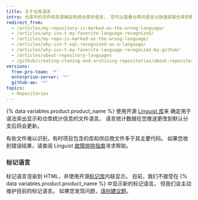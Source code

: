 ```yaml
---
title: 关于仓库语言
intro: 仓库中的文件和目录确定构成仓库的语言。 您可以查看仓库的语言以快速获取仓库的概述。
redirect_from:
  - /articles/my-repository-is-marked-as-the-wrong-language/
  - /articles/why-isn-t-my-favorite-language-recognized/
  - /articles/my-repo-is-marked-as-the-wrong-language/
  - /articles/why-isn-t-sql-recognized-as-a-language/
  - /articles/why-isn-t-my-favorite-language-recognized-by-github/
  - /articles/about-repository-languages
  - /github/creating-cloning-and-archiving-repositories/about-repository-languages
versions:
  free-pro-team: '*'
  enterprise-server: '*'
  github-ae: '*'
topics:
  - Repositories
---
```

{% data variables.product.product_name %} 使用开源 [Linguist 库](https://github.com/github/linguist)来
确定用于语法突出显示和仓库统计信息的文件语言。 语言统计数据在您推送更改到默认分支后将会更新。

有些文件难以识别，有时项目包含的库和供应商文件多于其主要代码。 如果您收到错误结果，请查阅 Linguist [故障排除指南](https://github.com/github/linguist/blob/master/docs/troubleshooting.md)寻求帮助。

### 标记语言

标记语言渲染到 HTML，并使用开源[标记库](https://github.com/github/markup)内联显示。 目前，我们不接受在 {% data variables.product.product_name %} 中显示新的标记语言。 但我们会主动维护目前的标记语言。 如果您发现问题，[请创建议题](https://github.com/github/markup/issues/new)。
